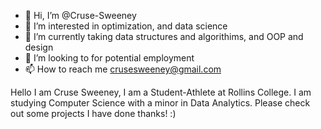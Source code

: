 - 👋 Hi, I’m @Cruse-Sweeney
- 👀 I’m interested in optimization, and data science
- 🌱 I’m currently taking data structures and algorithims, and OOP and design
- 💞️ I’m looking to for potential employment
- 📫 How to reach me crusesweeney@gmail.com 

<!---
Cruse-Sweeney/Cruse-Sweeney is a ✨ special ✨ repository because its `README.md` (this file) appears on your GitHub profile.
You can click the Preview link to take a look at your changes.
--->
Hello I am Cruse Sweeney, I am a Student-Athlete at Rollins College. I am studying Computer Science with a minor in Data Analytics. Please check out some projects I have done thanks! :)
